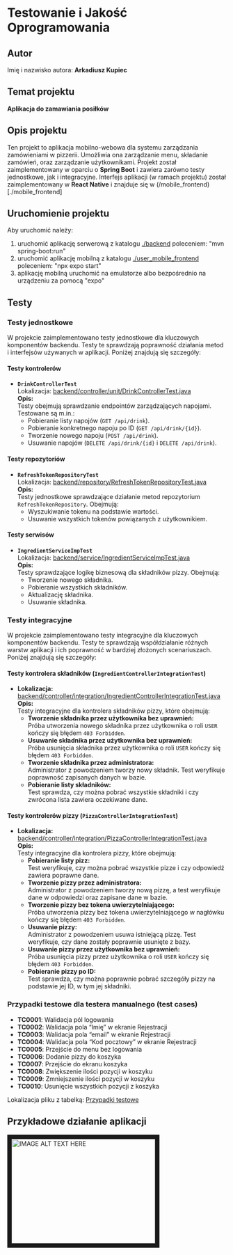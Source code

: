 # Testowanie i Jakość Oprogramowania

## Autor
Imię i nazwisko autora: **Arkadiusz Kupiec**

## Temat projektu
**Aplikacja do zamawiania posiłków**

## Opis projektu
Ten projekt to aplikacja mobilno-webowa dla systemu zarządzania zamówieniami w pizzerii. Umożliwia ona zarządzanie menu, składanie zamówień, oraz zarządzanie użytkownikami. Projekt został zaimplementowany w oparciu o **Spring Boot** i zawiera zarówno testy jednostkowe, jak i integracyjne. Interfejs aplikacji (w ramach projektu) został zaimplementowany w **React Native** i znajduje się w (/mobile_frontend)[./mobile_frontend]

## Uruchomienie projektu
Aby uruchomić należy:
1. uruchomić aplikację serwerową z katalogu [./backend](./backend) poleceniem: "mvn spring-boot:run"
2. uruchomić aplikację mobilną z katalogu [./user_mobile_frontend](./user_mobile_frontend) poleceniem: "npx expo start"
3. aplikację mobilną uruchomić na emulatorze albo bezpośrednio na urządzeniu za pomocą "expo"

## Testy

### Testy jednostkowe
W projekcie zaimplementowano testy jednostkowe dla kluczowych komponentów backendu. Testy te sprawdzają poprawność działania metod i interfejsów używanych w aplikacji. Poniżej znajdują się szczegóły:

#### Testy kontrolerów
- **`DrinkControllerTest`**  
  Lokalizacja: [backend/controller/unit/DrinkControllerTest.java](./backend/src/test/java/com/example/Pizzeriabackend/controller/unit/DrinkControllerTest.java)  
  **Opis:**  
  Testy obejmują sprawdzanie endpointów zarządzających napojami. Testowane są m.in.:
  - Pobieranie listy napojów (`GET /api/drink`).
  - Pobieranie konkretnego napoju po ID (`GET /api/drink/{id}`).
  - Tworzenie nowego napoju (`POST /api/drink`).
  - Usuwanie napojów (`DELETE /api/drink/{id}` i `DELETE /api/drink`).

#### Testy repozytoriów
- **`RefreshTokenRepositoryTest`**  
  Lokalizacja: [backend/repository/RefreshTokenRepositoryTest.java](./backend/src/test/java/com/example/Pizzeriabackend/repository/RefreshTokenRepositoryTest.java)  
  **Opis:**  
  Testy jednostkowe sprawdzające działanie metod repozytorium `RefreshTokenRepository`. Obejmują:
  - Wyszukiwanie tokenu na podstawie wartości.
  - Usuwanie wszystkich tokenów powiązanych z użytkownikiem.

#### Testy serwisów
- **`IngredientServiceImpTest`**  
  Lokalizacja: [backend/service/IngredientServiceImpTest.java](./backend/src/test/java/com/example/Pizzeriabackend/service/IngredientServiceImpTest.java)  
  **Opis:**  
  Testy sprawdzające logikę biznesową dla składników pizzy. Obejmują:
  - Tworzenie nowego składnika.
  - Pobieranie wszystkich składników.
  - Aktualizację składnika.
  - Usuwanie składnika.

### Testy integracyjne
W projekcie zaimplementowano testy integracyjne dla kluczowych komponentów backendu. Testy te sprawdzają współdziałanie różnych warstw aplikacji i ich poprawność w bardziej złożonych scenariuszach. Poniżej znajdują się szczegóły:

#### Testy kontrolera składników (`IngredientControllerIntegrationTest`)
- **Lokalizacja:**  
  [backend/controller/integration/IngredientControllerIntegrationTest.java](./backend/src/test/java/com/example/Pizzeriabackend/controller/integration/IngredientControllerIntegrationTest.java)  
  **Opis:**  
  Testy integracyjne dla kontrolera składników pizzy, które obejmują:
  - **Tworzenie składnika przez użytkownika bez uprawnień:**  
    Próba utworzenia nowego składnika przez użytkownika o roli `USER` kończy się błędem `403 Forbidden`.
  - **Usuwanie składnika przez użytkownika bez uprawnień:**  
    Próba usunięcia składnika przez użytkownika o roli `USER` kończy się błędem `403 Forbidden`.
  - **Tworzenie składnika przez administratora:**  
    Administrator z powodzeniem tworzy nowy składnik. Test weryfikuje poprawność zapisanych danych w bazie.
  - **Pobieranie listy składników:**  
    Test sprawdza, czy można pobrać wszystkie składniki i czy zwrócona lista zawiera oczekiwane dane.

#### Testy kontrolerów pizzy (`PizzaControllerIntegrationTest`)
- **Lokalizacja:**  
  [backend/controller/integration/PizzaControllerIntegrationTest.java](./backend/src/test/java/com/example/Pizzeriabackend/controller/integration/PizzaControllerIntegrationTest.java)  
  **Opis:**  
  Testy integracyjne dla kontrolera pizzy, które obejmują:
  - **Pobieranie listy pizz:**  
    Test weryfikuje, czy można pobrać wszystkie pizze i czy odpowiedź zawiera poprawne dane.
  - **Tworzenie pizzy przez administratora:**  
    Administrator z powodzeniem tworzy nową pizzę, a test weryfikuje dane w odpowiedzi oraz zapisane dane w bazie.
  - **Tworzenie pizzy bez tokena uwierzytelniającego:**  
    Próba utworzenia pizzy bez tokena uwierzytelniającego w nagłówku kończy się błędem `403 Forbidden`.
  - **Usuwanie pizzy:**  
    Administrator z powodzeniem usuwa istniejącą pizzę. Test weryfikuje, czy dane zostały poprawnie usunięte z bazy.
  - **Usuwanie pizzy przez użytkownika bez uprawnień:**  
    Próba usunięcia pizzy przez użytkownika o roli `USER` kończy się błędem `403 Forbidden`.
  - **Pobieranie pizzy po ID:**  
    Test sprawdza, czy można poprawnie pobrać szczegóły pizzy na podstawie jej ID, w tym jej składniki.
    
### Przypadki testowe dla testera manualnego (test cases)
- **TC0001**: Walidacja pól logowania
- **TC0002**: Walidacja pola “Imię” w ekranie Rejestracji
- **TC0003**: Walidacja pola “email” w ekranie Rejestracji
- **TC0004**: Walidacja pola “Kod pocztowy” w ekranie Rejestracji
- **TC0005**: Przejście do menu bez logowania
- **TC0006**: Dodanie pizzy do koszyka
- **TC0007**: Przejście do ekranu koszyka
- **TC0008**: Zwiększenie ilości pozycji w koszyku
- **TC0009**: Zmniejszenie ilości pozycji w koszyku
- **TC0010**: Usunięcie wszystkich pozycji z koszyka

Lokalizacja pliku z tabelką: [Przypadki testowe](./backend/src/test/resources/test-cases.docx)  

## Przykładowe działanie aplikacji
<a href="https://drive.google.com/file/d/184CwsExBseBtXPaFgk1bBUcYAZ9qLGQ-/view?usp=sharing"><img src="http://img.youtube.com/vi/wkhmERX4cZU/0.jpg" 
alt="IMAGE ALT TEXT HERE" width="330" height="240" border="10" /></a>
